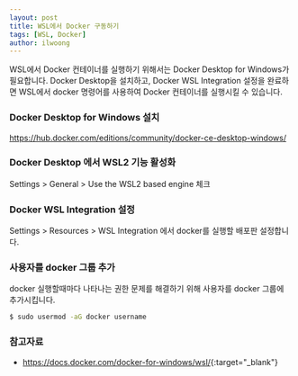 ```yaml
---
layout: post
title: WSL에서 Docker 구동하기
tags: [WSL, Docker]
author: ilwoong
---
```


WSL에서 Docker 컨테이너를 실행하기 위해서는 Docker Desktop for Windows가 필요합니다. Docker Desktop을 설치하고, Docker WSL Integration 설정을 완료하면 WSL에서 docker 명령어를 사용하여 Docker 컨테이너를 실행시킬 수 있습니다.

### Docker Desktop for Windows 설치

<https://hub.docker.com/editions/community/docker-ce-desktop-windows/>


### Docker Desktop 에서 WSL2 기능 활성화

Settings > General > Use the WSL2 based engine 체크


### Docker WSL Integration 설정

Settings > Resources > WSL Integration 에서 docker를 실행할 배포판 설정합니다.

### 사용자를 docker 그룹 추가

docker 실행할때마다 나타나는 권한 문제를 해결하기 위해 사용자를 docker 그룹에 추가시킵니다.

```bash
$ sudo usermod -aG docker username
```


### 참고자료
- <https://docs.docker.com/docker-for-windows/wsl/>{:target="_blank"}
